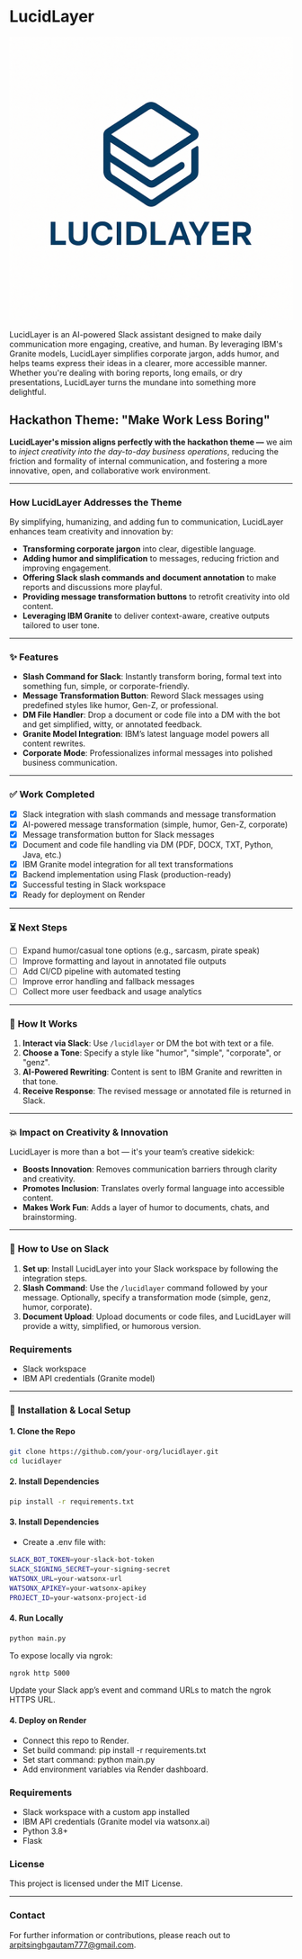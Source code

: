 # LucidLayer

![LucidLayer Logo](images/lucidlayer_logo.png)  

LucidLayer is an AI-powered Slack assistant designed to make daily communication more engaging, creative, and human. By leveraging IBM's Granite models, LucidLayer simplifies corporate jargon, adds humor, and helps teams express their ideas in a clearer, more accessible manner. Whether you're dealing with boring reports, long emails, or dry presentations, LucidLayer turns the mundane into something more delightful.

## **Hackathon Theme: "Make Work Less Boring"**

**LucidLayer's mission aligns perfectly with the hackathon theme —** we aim to *inject creativity into the day-to-day business operations*, reducing the friction and formality of internal communication, and fostering a more innovative, open, and collaborative work environment.

---

### **How LucidLayer Addresses the Theme**

By simplifying, humanizing, and adding fun to communication, LucidLayer enhances team creativity and innovation by:

- **Transforming corporate jargon** into clear, digestible language.
- **Adding humor and simplification** to messages, reducing friction and improving engagement.
- **Offering Slack slash commands and document annotation** to make reports and discussions more playful.
- **Providing message transformation buttons** to retrofit creativity into old content.
- **Leveraging IBM Granite** to deliver context-aware, creative outputs tailored to user tone.

---

### **✨ Features**

- **Slash Command for Slack**: Instantly transform boring, formal text into something fun, simple, or corporate-friendly.
- **Message Transformation Button**: Reword Slack messages using predefined styles like humor, Gen-Z, or professional.
- **DM File Handler**: Drop a document or code file into a DM with the bot and get simplified, witty, or annotated feedback.
- **Granite Model Integration**: IBM’s latest language model powers all content rewrites.
- **Corporate Mode**: Professionalizes informal messages into polished business communication.

---

### ✅ **Work Completed**

- [x] Slack integration with slash commands and message transformation
- [x] AI-powered message transformation (simple, humor, Gen-Z, corporate)
- [x] Message transformation button for Slack messages
- [x] Document and code file handling via DM (PDF, DOCX, TXT, Python, Java, etc.)
- [x] IBM Granite model integration for all text transformations
- [x] Backend implementation using Flask (production-ready)
- [x] Successful testing in Slack workspace
- [x] Ready for deployment on Render

---

### ⏳ **Next Steps**

- [ ] Expand humor/casual tone options (e.g., sarcasm, pirate speak)
- [ ] Improve formatting and layout in annotated file outputs
- [ ] Add CI/CD pipeline with automated testing
- [ ] Improve error handling and fallback messages
- [ ] Collect more user feedback and usage analytics

---

### 🧠 **How It Works**

1. **Interact via Slack**: Use `/lucidlayer` or DM the bot with text or a file.
2. **Choose a Tone**: Specify a style like "humor", "simple", "corporate", or "genz".
3. **AI-Powered Rewriting**: Content is sent to IBM Granite and rewritten in that tone.
4. **Receive Response**: The revised message or annotated file is returned in Slack.

---

### 💥 **Impact on Creativity & Innovation**

LucidLayer is more than a bot — it's your team’s creative sidekick:

- **Boosts Innovation**: Removes communication barriers through clarity and creativity.
- **Promotes Inclusion**: Translates overly formal language into accessible content.
- **Makes Work Fun**: Adds a layer of humor to documents, chats, and brainstorming.

---

### 🧩 **How to Use on Slack**

1. **Set up**: Install LucidLayer into your Slack workspace by following the integration steps.
2. **Slash Command**: Use the `/lucidlayer` command followed by your message. Optionally, specify a transformation mode (simple, genz, humor, corporate).
3. **Document Upload**: Upload documents or code files, and LucidLayer will provide a witty, simplified, or humorous version.

### **Requirements**

- Slack workspace
- IBM API credentials (Granite model)
---

### 🚀 **Installation & Local Setup**

#### 1. **Clone the Repo**
```bash
git clone https://github.com/your-org/lucidlayer.git
cd lucidlayer
```

#### 2. Install Dependencies
```bash
pip install -r requirements.txt
```

#### 3. Install Dependencies
- Create a .env file with:
```bash
SLACK_BOT_TOKEN=your-slack-bot-token
SLACK_SIGNING_SECRET=your-signing-secret
WATSONX_URL=your-watsonx-url
WATSONX_APIKEY=your-watsonx-apikey
PROJECT_ID=your-watsonx-project-id
```

#### 4. Run Locally
```bash
python main.py
```
To expose locally via ngrok:
```bash
ngrok http 5000
```
Update your Slack app’s event and command URLs to match the ngrok HTTPS URL.

#### 4. Deploy on Render
- Connect this repo to Render.
- Set build command: pip install -r requirements.txt
- Set start command: python main.py
- Add environment variables via Render dashboard.

### **Requirements**
- Slack workspace with a custom app installed
- IBM API credentials (Granite model via watsonx.ai)
- Python 3.8+
- Flask



### **License**
This project is licensed under the MIT License.

---

### **Contact**
For further information or contributions, please reach out to [arpitsinghgautam777@gmail.com](mailto:arpitsinghgautam777@gmail.com).
